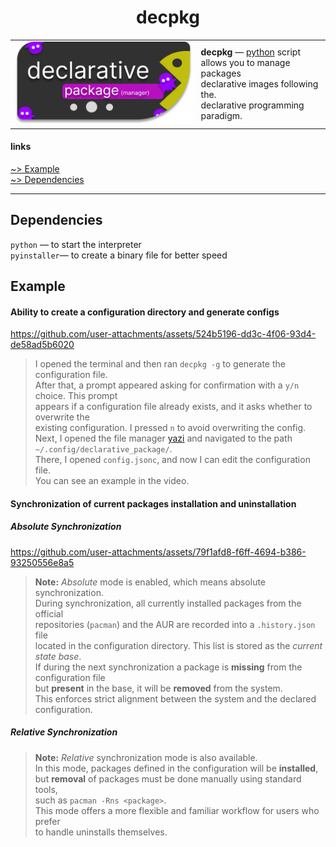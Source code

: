 <h1 align="center">decpkg</h1>

<table align="center">
  <tr>
    <td><img src=".image/logo.png" width="400"/></td>
    <td>
      <strong>decpkg</strong> — <a href="https://www.python.org/">python</a> script<br/>
      allows you to manage packages  <br/>
      declarative images following the. <br/>
      declarative programming paradigm.<br/>
    </td>
  </tr>
</table>

#### links

[~> Example](#example) <br />
[~> Dependencies](#Dependencies) <br />

---

## Dependencies

`python` — to start the interpreter <br />
`pyinstaller`— to create a binary file for better speed <br />

## Example

#### Ability to create a configuration directory and generate configs

https://github.com/user-attachments/assets/524b5196-dd3c-4f06-93d4-de58ad5b6020

> I opened the terminal and then ran `decpkg -g` to generate the configuration file.  
> After that, a prompt appeared asking for confirmation with a `y/n` choice. This prompt  
> appears if a configuration file already exists, and it asks whether to overwrite the  
> existing configuration. I pressed `n` to avoid overwriting the config.  
> Next, I opened the file manager [yazi](https://github.com/sxyazi/yazi) and navigated to the path  
> `~/.config/declarative_package/`.  
> There, I opened `config.jsonc`, and now I can edit the configuration file.  
> You can see an example in the video.

#### Synchronization of current packages installation and uninstallation

##### Absolute Synchronization

https://github.com/user-attachments/assets/79f1afd8-f6ff-4694-b386-93250556e8a5

> **Note:** _Absolute_ mode is enabled, which means absolute synchronization.  
> During synchronization, all currently installed packages from the official  
> repositories (`pacman`) and the AUR are recorded into a `.history.json` file  
> located in the configuration directory. This list is stored as the _current state base_.  
> If during the next synchronization a package is **missing** from the configuration file  
> but **present** in the base, it will be **removed** from the system.  
> This enforces strict alignment between the system and the declared configuration.

##### Relative Synchronization

> **Note:** _Relative_ synchronization mode is also available.  
> In this mode, packages defined in the configuration will be **installed**,  
> but **removal** of packages must be done manually using standard tools,  
> such as `pacman -Rns <package>`.  
> This mode offers a more flexible and familiar workflow for users who prefer  
> to handle uninstalls themselves.
